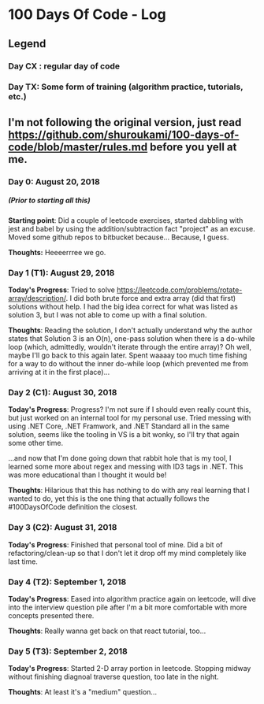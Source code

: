 # 100 Days Of Code - Log

## Legend

### Day CX : regular day of code
### Day TX: Some form of training (algorithm practice, tutorials, etc.)

## I'm not following the original version, just read https://github.com/shuroukami/100-days-of-code/blob/master/rules.md before you yell at me.

### Day 0: August 20, 2018
##### *(Prior to starting all this)*

**Starting point**: Did a couple of leetcode exercises, started dabbling with jest and babel by using the addition/subtraction fact "project" as an excuse. Moved some github repos to bitbucket because... Because, I guess.

**Thoughts:** Heeeerrree we go.

### Day 1 (T1): August 29, 2018

**Today's Progress**: Tried to solve https://leetcode.com/problems/rotate-array/description/. I did both brute force and extra array (did that first) solutions without help. I had the big idea correct for what was listed as solution 3, but I was not able to come up with a final solution.

**Thoughts**: Reading the solution, I don't actually understand why the author states that Solution 3 is an O(n), one-pass solution when there is a do-while loop (which, admittedly, wouldn't iterate through the entire array)? Oh well, maybe I'll go back to this again later. Spent waaaay too much time fishing for a way to do without the inner do-while loop (which prevented me from arriving at it in the first place)...

### Day 2 (C1): August 30, 2018

**Today's Progress**: Progress? I'm not sure if I should even really count this, but just worked on an internal tool for my personal use. Tried messing with using .NET Core, .NET Framwork, and .NET Standard all in the same solution, seems like the tooling in VS is a bit wonky, so I'll try that again some other time.

...and now that I'm done going down that rabbit hole that is my tool, I learned some more about regex and messing with ID3 tags in .NET. This was more educational than I thought it would be!

**Thoughts**: Hilarious that this has nothing to do with any real learning that I wanted to do, yet this is the one thing that actually follows the #100DaysOfCode definition the closest.

### Day 3 (C2): August 31, 2018

**Today's Progress**: Finished that personal tool of mine. Did a bit of refactoring/clean-up so that I don't let it drop off my mind completely like last time.

### Day 4 (T2): September 1, 2018

**Today's Progress**: Eased into algorithm practice again on leetcode, will dive into the interview question pile after I'm a bit more comfortable with more concepts presented there.

**Thoughts**: Really wanna get back on that react tutorial, too...

### Day 5 (T3): September 2, 2018

**Today's Progress**: Started 2-D array portion in leetcode. Stopping midway without finishing diagnoal traverse question, too late in the night.

**Thoughts**: At least it's a "medium" question...
